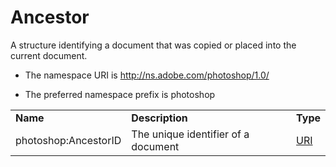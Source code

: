 # Ancestor

A structure identifying a document that was copied or placed into the current document.

- The namespace URI is http://ns.adobe.com/photoshop/1.0/

- The preferred namespace prefix is photoshop

|    |           |    |
|----|-----------|----|
|**Name**|**Description**|**Type**|
|photoshop:AncestorID|The unique identifier of a document  |[URI](./index.md#uri)|
